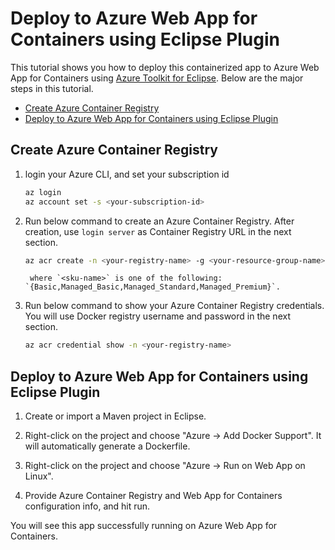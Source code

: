 # Deploy to Azure Web App for Containers using Eclipse Plugin

This tutorial shows you how to deploy this containerized app to Azure Web App for Containers using [Azure Toolkit for Eclipse](https://github.com/Microsoft/azure-tools-for-java).
Below are the major steps in this tutorial.
- [Create Azure Container Registry](#create-acr)
- [Deploy to Azure Web App for Containers using Eclipse Plugin](#deploy)

<a name="create-acr"></a>
## Create Azure Container Registry

1. login your Azure CLI, and set your subscription id 
    
    ```bash
    az login
    az account set -s <your-subscription-id>
    ```

1. Run below command to create an Azure Container Registry.
After creation, use `login server` as Container Registry URL in the next section.

   ```bash
   az acr create -n <your-registry-name> -g <your-resource-group-name> --sku <sku-name>
   ```
        where `<sku-name>` is one of the following: `{Basic,Managed_Basic,Managed_Standard,Managed_Premium}`.

1. Run below command to show your Azure Container Registry credentials.
You will use Docker registry username and password in the next section.

    ```bash
    az acr credential show -n <your-registry-name>
    ```

<a name="deploy"></a>
## Deploy to Azure Web App for Containers using Eclipse Plugin
1. Create or import a Maven project in Eclipse. 

1. Right-click on the project and choose "Azure -> Add Docker Support". It will automatically generate a Dockerfile. 

1. Right-click on the project and choose "Azure -> Run on Web App on Linux".  

1. Provide Azure Container Registry and Web App for Containers configuration info, and hit run.

You will see this app successfully running on Azure Web App for Containers.

